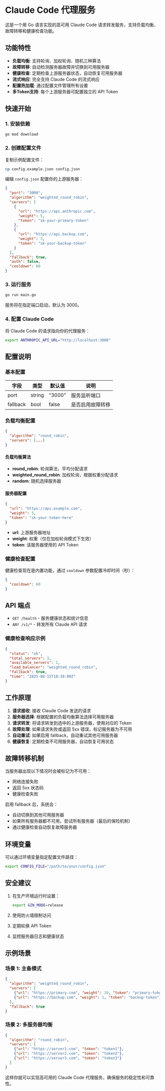 # Claude Code 代理服务

这是一个用 Go 语言实现的高可用 Claude Code 请求转发服务，支持负载均衡、故障转移和健康检查功能。

## 功能特性

- **负载均衡**: 支持轮询、加权轮询、随机三种算法
- **故障转移**: 自动检测服务器故障并切换到可用服务器
- **健康检查**: 定期检查上游服务器状态，自动恢复可用服务器
- **流式响应**: 完全支持 Claude Code 的流式响应
- **配置热加载**: 通过配置文件管理所有设置
- **多Token支持**: 每个上游服务器可配置独立的 API Token

## 快速开始

### 1. 安装依赖

```bash
go mod download
```

### 2. 创建配置文件

复制示例配置文件：

```bash
cp config.example.json config.json
```

编辑 `config.json` 配置你的上游服务器：

```json
{
  "port": "3000",
  "algorithm": "weighted_round_robin",
  "servers": [
    {
      "url": "https://api.anthropic.com",
      "weight": 5,
      "token": "sk-your-primary-token"
    },
    {
      "url": "https://api.backup.com",
      "weight": 3,
      "token": "sk-your-backup-token"
    }
  ],
  "fallback": true,
  "auth": false,
  "cooldown": 60
}
```

### 3. 运行服务

```bash
go run main.go
```

服务将在指定端口启动，默认为 3000。

### 4. 配置 Claude Code

将 Claude Code 的请求指向你的代理服务：

```bash
export ANTHROPIC_API_URL="http://localhost:3000"
```

## 配置说明

### 基本配置

| 字段 | 类型 | 默认值 | 说明 |
|------|------|--------|------|
| port | string | "3000" | 服务监听端口 |
| fallback | bool | false | 是否启用故障转移 |

### 负载均衡配置

```json
{
  "algorithm": "round_robin",
  "servers": [...]
}
```

#### 负载均衡算法

- **round_robin**: 轮询算法，平均分配请求
- **weighted_round_robin**: 加权轮询，根据权重分配请求
- **random**: 随机选择服务器

#### 服务器配置

```json
{
  "url": "https://api.example.com",
  "weight": 5,
  "token": "sk-your-token-here"
}
```

- **url**: 上游服务器地址
- **weight**: 权重（仅在加权轮询模式下生效）
- **token**: 该服务器使用的 API Token

### 健康检查配置

健康检查现在是内置功能，通过 `cooldown` 参数配置冷却时间（秒）：

```json
{
  "cooldown": 60
}
```

## API 端点

- `GET /health` - 服务健康状态和统计信息
- `ANY /v1/*` - 转发所有 Claude API 请求

### 健康检查响应示例

```json
{
  "status": "ok",
  "total_servers": 3,
  "available_servers": 2,
  "load_balancer": "weighted_round_robin",
  "fallback": true,
  "time": "2025-08-15T10:30:00Z"
}
```

## 工作原理

1. **请求接收**: 接收 Claude Code 发送的请求
2. **服务器选择**: 根据配置的负载均衡算法选择可用服务器
3. **请求转发**: 将请求转发到选中的上游服务器，使用对应的 Token
4. **故障处理**: 如果请求失败或返回 5xx 错误，标记服务器为不可用
5. **自动重试**: 如果启用 fallback，自动重试其他可用服务器
6. **健康恢复**: 定期检查不可用服务器，自动恢复可用状态

## 故障转移机制

当服务器出现以下情况时会被标记为不可用：
- 网络连接失败
- 返回 5xx 状态码
- 健康检查失败

启用 fallback 后，系统会：
- 自动切换到其他可用服务器
- 如果所有服务器都不可用，尝试所有服务器（最后的保险机制）
- 通过健康检查自动恢复故障服务器

## 环境变量

可以通过环境变量指定配置文件路径：

```bash
export CONFIG_FILE="/path/to/your/config.json"
```

## 安全建议

1. 在生产环境运行时设置：
   ```bash
   export GIN_MODE=release
   ```

2. 使用防火墙限制访问
3. 定期轮换 API Token
4. 监控服务器日志和健康状态

## 示例场景

### 场景 1: 主备模式
```json
{
  "algorithm": "weighted_round_robin",
  "servers": [
    {"url": "https://primary.com", "weight": 10, "token": "primary-token"},
    {"url": "https://backup.com", "weight": 1, "token": "backup-token"}
  ],
  "fallback": true
}
```

### 场景 2: 多服务器均衡
```json
{
  "algorithm": "round_robin",
  "servers": [
    {"url": "https://server1.com", "token": "token1"},
    {"url": "https://server2.com", "token": "token2"},
    {"url": "https://server3.com", "token": "token3"}
  ]
}
```

这样你就可以实现高可用的 Claude Code 代理服务，确保服务的稳定性和可靠性。